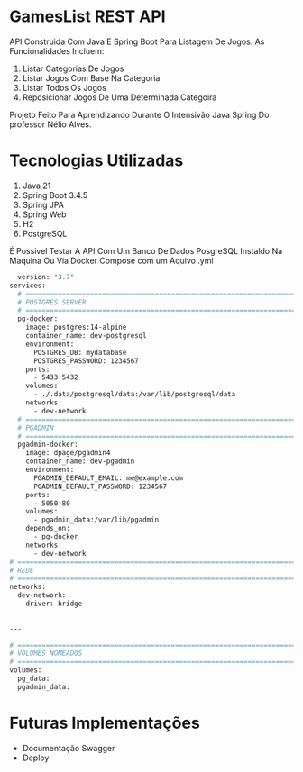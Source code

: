 # GamesList REST API

API Construida Com Java E Spring Boot Para Listagem De Jogos. As Funcionalidades Incluem:

1. Listar Categorias De Jogos
2. Listar Jogos Com Base Na Categoria
3. Listar Todos Os Jogos
4. Reposicionar Jogos De Uma Determinada Categoira

Projeto Feito Para Aprendizando Durante O Intensivão Java Spring Do professor Nélio Alves.

# Tecnologias Utilizadas

1. Java 21
2. Spring Boot 3.4.5
3. Spring JPA
4. Spring Web
5. H2
6. PostgreSQL


É Possivel Testar A API Com Um Banco De Dados PosgreSQL Instaldo Na Maquina Ou Via Docker Compose com um Aquivo .yml

```bash
  version: "3.7"
services:
  # ====================================================================================================================
  # POSTGRES SERVER
  # ====================================================================================================================
  pg-docker:
    image: postgres:14-alpine
    container_name: dev-postgresql
    environment:
      POSTGRES_DB: mydatabase
      POSTGRES_PASSWORD: 1234567
    ports:
      - 5433:5432
    volumes:
      - ./.data/postgresql/data:/var/lib/postgresql/data
    networks:
      - dev-network
  # ====================================================================================================================
  # PGADMIN
  # ====================================================================================================================
  pgadmin-docker:
    image: dpage/pgadmin4
    container_name: dev-pgadmin
    environment:
      PGADMIN_DEFAULT_EMAIL: me@example.com
      PGADMIN_DEFAULT_PASSWORD: 1234567
    ports:
      - 5050:80
    volumes:
      - pgadmin_data:/var/lib/pgadmin
    depends_on:
      - pg-docker
    networks:
      - dev-network
# ======================================================================================================================
# REDE
# ======================================================================================================================
networks:
  dev-network:
    driver: bridge
    
    
---

# ======================================================================================================================
# VOLUMES NOMEADOS
# ======================================================================================================================
volumes:
  pg_data:
  pgadmin_data:
```

# Futuras Implementações
- Documentação Swagger
- Deploy
